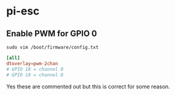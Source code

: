 # pi-esc

## Enable PWM for GPIO 0

`sudo vim /boot/firmware/config.txt`

```toml
[all]
dtoverlay=pwm-2chan
# GPIO 18 = channel 0
# GPIO 19 = channel 0
```

Yes these are commented out but this is correct for some reason.